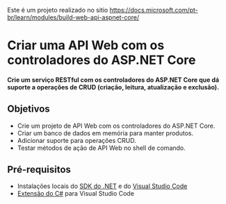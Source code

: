 Este é um projeto realizado no sitio https://docs.microsoft.com/pt-br/learn/modules/build-web-api-aspnet-core/

# Criar uma API Web com os controladores do ASP.NET Core

#### Crie um serviço RESTful com os controladores do ASP.NET Core que dá suporte a operações de CRUD (criação, leitura, atualização e exclusão).

## Objetivos

- Crie um projeto de API Web com os controladores do ASP.NET Core.
- Criar um banco de dados em memória para manter produtos.
- Adicionar suporte para operações CRUD.
- Testar métodos de ação de API Web no shell de comando.


## Pré-requisitos

- Instalações locais do [SDK do .NET](https://dotnet.microsoft.com/download) e do [Visual Studio Code](https://code.visualstudio.com/)
- [Extensão do C#](https://marketplace.visualstudio.com/items?itemName=ms-dotnettools.csharp) para Visual Studio Code

